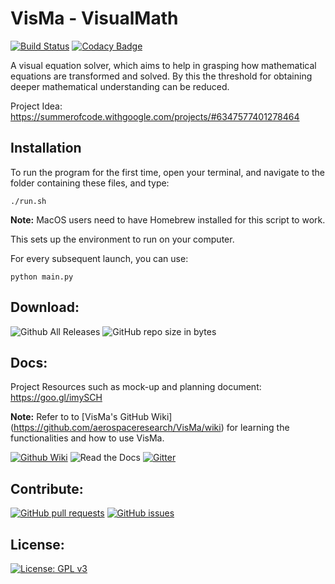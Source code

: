 # **VisMa** - VisualMath

[![Build Status](https://img.shields.io/travis/8hantanu/VisMa.svg?style=for-the-badge)](https://travis-ci.org/8hantanu/VisMa)
[![Codacy Badge](https://img.shields.io/codacy/grade/d8523777601e464ca7ede4ad85892c34.svg?style=for-the-badge)](https://www.codacy.com/app/8hantanu/VisMa?utm_source=github.com&amp;utm_medium=referral&amp;utm_content=8hantanu/VisMa&amp;utm_campaign=Badge_Grade)

A visual equation solver, which aims to help in grasping how mathematical equations are transformed and solved. By this the threshold for obtaining deeper mathematical understanding can be reduced.

Project Idea: https://summerofcode.withgoogle.com/projects/#6347577401278464

## Installation
To run the program for the first time, open your terminal, and navigate to the folder containing these files, and type:

```
./run.sh
```

**Note:** MacOS users need to have Homebrew installed for this script to work.  

This sets up the environment to run on your computer.

For every subsequent launch, you can use:

```
python main.py
```

## Download:
![Github All Releases](https://img.shields.io/github/downloads/8hantanu/VisMa/total.svg?style=for-the-badge)
![GitHub repo size in bytes](https://img.shields.io/github/repo-size/8hantanu/VisMa.svg?style=for-the-badge)

## Docs:
Project Resources such as mock-up and planning document: https://goo.gl/imySCH

**Note:** Refer to to [VisMa's GitHub Wiki]
(https://github.com/aerospaceresearch/VisMa/wiki) for learning the functionalities and how to use VisMa.

[![Github Wiki](https://img.shields.io/badge/wiki-VisMa-pink.svg?style=for-the-badge)](https://github.com/aerospaceresearch/VisMa/wiki)
![Read the Docs](https://img.shields.io/readthedocs/visma.svg?style=for-the-badge)
[![Gitter](https://img.shields.io/gitter/room/aerospaceresearch/visma.svg?style=for-the-badge)](https://gitter.im/aerospaceresearch/VisMa)

## Contribute:
[![GitHub pull requests](https://img.shields.io/github/issues-pr/aerospaceresearch/visma.svg?style=for-the-badge)](https://github.com/aerospaceresearch/VisMa/pulls)
[![GitHub issues](https://img.shields.io/github/issues/aerospaceresearch/visma.svg?style=for-the-badge)](https://github.com/aerospaceresearch/VisMa/issues)

## License:
[![License: GPL v3](https://img.shields.io/github/license/aerospaceresearch/VisMa.svg?style=for-the-badge)](https://github.com/aerospaceresearch/VisMa/blob/master/LICENSE)
